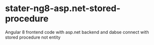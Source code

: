 # stater-ng8-asp.net-stored-procedure
Angular 8 frontend code with asp.net backend and dabse connect with stored procedure not entity
